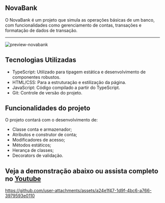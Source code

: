 ## NovaBank

O NovaBank é um projeto que simula as operações básicas de um banco, com funcionalidades como gerenciamento de contas, transações e formatação de dados de transação.<hr>
![preview-novabank](https://github.com/user-attachments/assets/35ba0b16-9928-43e0-b5a6-e10881c703a7)

## Tecnologias Utilizadas

- TypeScript: Utilizado para tipagem estática e desenvolvimento de componentes robustos.<br>
- HTML/CSS: Para a estruturação e estilização da página.<br>
- JavaScript: Código compilado a partir do TypeScript.<br>
- Git: Controle de versão do projeto.<br>


## Funcionalidades do projeto

O projeto contará com o desenvolvimento de:

- Classe conta e armazenador;
- Atributos e construtor de conta;
- Modificadores de acesso;
- Métodos estáticos;
- Herança de classes;
- Decorators de validação.

## Veja a demonstração abaixo ou assista completo no <a href="https://www.youtube.com/watch?v=--g6Hjv-Bq8" target="_blank">Youtube</a>

https://github.com/user-attachments/assets/a24e1f47-1d9f-4bc6-a766-3979593e0110

